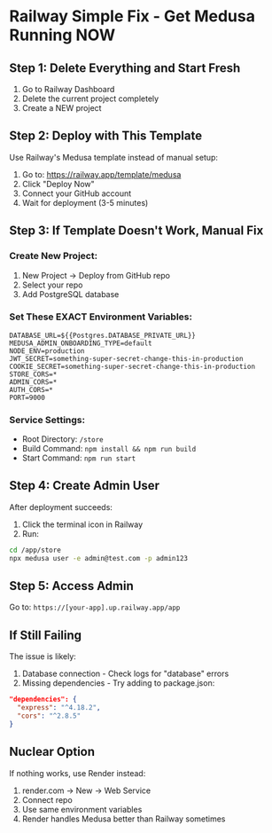 # Railway Simple Fix - Get Medusa Running NOW

## Step 1: Delete Everything and Start Fresh

1. Go to Railway Dashboard
2. Delete the current project completely
3. Create a NEW project

## Step 2: Deploy with This Template

Use Railway's Medusa template instead of manual setup:

1. Go to: https://railway.app/template/medusa
2. Click "Deploy Now"
3. Connect your GitHub account
4. Wait for deployment (3-5 minutes)

## Step 3: If Template Doesn't Work, Manual Fix

### Create New Project:
1. New Project → Deploy from GitHub repo
2. Select your repo
3. Add PostgreSQL database

### Set These EXACT Environment Variables:
```
DATABASE_URL=${{Postgres.DATABASE_PRIVATE_URL}}
MEDUSA_ADMIN_ONBOARDING_TYPE=default
NODE_ENV=production
JWT_SECRET=something-super-secret-change-this-in-production
COOKIE_SECRET=something-super-secret-change-this-in-production
STORE_CORS=*
ADMIN_CORS=*
AUTH_CORS=*
PORT=9000
```

### Service Settings:
- Root Directory: `/store`
- Build Command: `npm install && npm run build`
- Start Command: `npm run start`

## Step 4: Create Admin User

After deployment succeeds:
1. Click the terminal icon in Railway
2. Run:
```bash
cd /app/store
npx medusa user -e admin@test.com -p admin123
```

## Step 5: Access Admin

Go to: `https://[your-app].up.railway.app/app`

## If Still Failing

The issue is likely:
1. Database connection - Check logs for "database" errors
2. Missing dependencies - Try adding to package.json:
```json
"dependencies": {
  "express": "^4.18.2",
  "cors": "^2.8.5"
}
```

## Nuclear Option

If nothing works, use Render instead:
1. render.com → New → Web Service
2. Connect repo
3. Use same environment variables
4. Render handles Medusa better than Railway sometimes